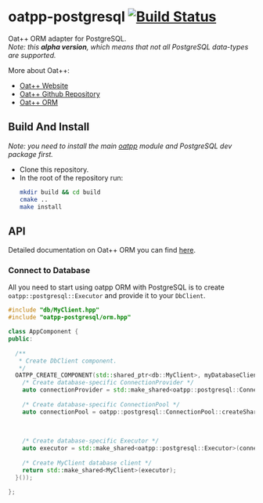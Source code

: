 # oatpp-postgresql [![Build Status](https://dev.azure.com/lganzzzo/lganzzzo/_apis/build/status/oatpp.oatpp-postgresql?branchName=master)](https://dev.azure.com/lganzzzo/lganzzzo/_build/latest?definitionId=31&branchName=master)

Oat++ ORM adapter for PostgreSQL.  
*Note: this **alpha version**, which means that not all PostgreSQL data-types are supported.*

More about Oat++:

- [Oat++ Website](https://oatpp.io/)
- [Oat++ Github Repository](https://github.com/oatpp/oatpp)
- [Oat++ ORM](https://oatpp.io/docs/components/orm/)

## Build And Install

*Note: you need to install the main [oatpp](https://github.com/oatpp/oatpp) module and PostgreSQL dev package first.*

- Clone this repository.
- In the root of the repository run:
   ```bash
   mkdir build && cd build
   cmake ..
   make install
   ```
   
## API

Detailed documentation on Oat++ ORM you can find [here](https://oatpp.io/docs/components/orm/).

### Connect to Database

All you need to start using oatpp ORM with PostgreSQL is to create `oatpp::postgresql::Executor` and provide it to your `DbClient`.

```cpp
#include "db/MyClient.hpp"
#include "oatpp-postgresql/orm.hpp"

class AppComponent {
public:
  
  /**
   * Create DbClient component.
   */
  OATPP_CREATE_COMPONENT(std::shared_ptr<db::MyClient>, myDatabaseClient)([] {
    /* Create database-specific ConnectionProvider */
    auto connectionProvider = std::make_shared<oatpp::postgresql::ConnectionProvider>("<connection-string>");    
  
    /* Create database-specific ConnectionPool */
    auto connectionPool = oatpp::postgresql::ConnectionPool::createShared(connectionProvider, 
                                                                          10 /* max-connections */, 
                                                                          std::chrono::seconds(5) /* connection TTL */);
    
    /* Create database-specific Executor */
    auto executor = std::make_shared<oatpp::postgresql::Executor>(connectionPool);
  
    /* Create MyClient database client */
    return std::make_shared<MyClient>(executor);
  }());

};
```
